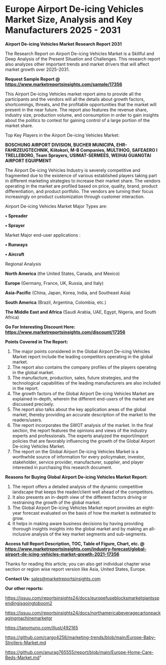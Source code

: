 # Europe Airport De-icing Vehicles Market Size, Analysis and Key Manufacturers 2025 - 2031

<strong>Airport De-icing Vehicles Market Research Report 2031</strong>

The Research Report on Airport De-icing Vehicles Market is a Skillful and Deep Analysis of the Present Situation and Challenges. This research report also analyzes other important trends and market drivers that will affect market growth over 2025-2031.

<strong>Request Sample Report @ <a href=https://www.marketreportsinsights.com/sample/17356>https://www.marketreportsinsights.com/sample/17356</a></strong>

This Airport De-icing Vehicles market report aims to provide all the participants and the vendors will all the details about growth factors, shortcomings, threats, and the profitable opportunities that the market will present in the near future. The report also features the revenue share, industry size, production volume, and consumption in order to gain insights about the politics to contest for gaining control of a large portion of the market share.

Top Key Players in the Airport De-icing Vehicles Market:

<strong>BOSCHUNG AIRPORT DIVISION, BUCHER MUNICIPA, EHR-FAHRZEUGTECHNIK, Kiitokori, M-B Companies, MULTIHOG, SAFEAERO I TRELLEBORG, Team Sprayers, USIMAT-SERMEES, WEIHAI GUANGTAI AIRPORT EQUIPMENT</strong>

The Airport De-icing Vehicles Industry is severely competitive and fragmented due to the existence of various established players taking part in different marketing strategies to increase their market share. The vendors operating in the market are profiled based on price, quality, brand, product differentiation, and product portfolio. The vendors are turning their focus increasingly on product customization through customer interaction.

Airport De-icing Vehicles Market Major Types are:

<strong>• Spreader

• Sprayer</strong>

Market Major end-user applications :

<strong>• Runways

• Aircraft</strong>

Regional Analysis

</u><strong><b>North America</b></strong> (the United States, Canada, and Mexico)

<strong><b>Europe </b></strong>(Germany, France, UK, Russia, and Italy)

<strong><b>Asia-Pacific</b></strong> (China, Japan, Korea, India, and Southeast Asia)

<strong><b>South America</b></strong> (Brazil, Argentina, Colombia, etc.)

<strong><b>The Middle East and Africa</b></strong> (Saudi Arabia, UAE, Egypt, Nigeria, and South Africa)

<strong>Go For Interesting Discount Here: <a href=https://www.marketreportsinsights.com/discount/17356>https://www.marketreportsinsights.com/discount/17356</a></strong>

<strong>Points Covered in The Report:</strong>
<ol>
  <li>The major points considered in the Global Airport De-icing Vehicles Market report include the leading competitors operating in the global market.</li>
  <li>The report also contains the company profiles of the players operating in the global market.</li>
  <li>The manufacture, production, sales, future strategies, and the technological capabilities of the leading manufacturers are also included in the report.</li>
  <li>The growth factors of the Global Airport De-icing Vehicles Market are explained in-depth, wherein the different end-users of the market are discussed precisely.</li>
  <li>The report also talks about the key application areas of the global market, thereby providing an accurate description of the market to the readers/users.</li>
  <li>The report incorporates the SWOT analysis of the market. In the final section, the report features the opinions and views of the industry experts and professionals. The experts analyzed the export/import policies that are favorably influencing the growth of the Global Airport De-icing Vehicles Market.</li>
  <li>The report on the Global Airport De-icing Vehicles Market is a worthwhile source of information for every policymaker, investor, stakeholder, service provider, manufacturer, supplier, and player interested in purchasing this research document.</li>
</ol>
<strong>Reasons for Buying Global Airport De-icing Vehicles Market Report:</strong>

<ol>
  <li>The report offers a detailed analysis of the dynamic competitive landscape that keeps the reader/client well ahead of the competitors.</li>
  <li>It also presents an in-depth view of the different factors driving or restraining the growth of the global market.</li>
  <li>The Global Airport De-icing Vehicles Market report provides an eight-year forecast evaluated on the basis of how the market is estimated to grow.</li>
  <li>It helps in making aware business decisions by having providing thorough insights insights into the global market and by making an all-inclusive analysis of the key market segments and sub-segments.</li>
</ol>
<strong>Access full Report Description, TOC, Table of Figure, Chart, etc. @ <a href=https://www.marketreportsinsights.com/industry-forecast/global-airport-de-icing-vehicles-market-growth-2021-17356>https://www.marketreportsinsights.com/industry-forecast/global-airport-de-icing-vehicles-market-growth-2021-17356</a></strong>


Thanks for reading this article; you can also get individual chapter wise section or region wise report version like Asia, United States, Europe.

<strong>Contact Us:</strong>
sales@marketreportsinsights.com

<strong>Our other reports:</strong>

<a href=https://issuu.com/reportsinsights24/docs/europefuseblocksmarketgiantsspendingisgoingtoboom2>https://issuu.com/reportsinsights24/docs/europefuseblocksmarketgiantsspendingisgoingtoboom2</a>

<a href=https://issuu.com/reportsinsights24/docs/northamericabeveragecartonpackagingmachinemarketgr>https://issuu.com/reportsinsights24/docs/northamericabeveragecartonpackagingmachinemarketgr</a>

<a href=https://tanomuno.com/illust/492165>https://tanomuno.com/illust/492165</a>

<a href=https://github.com/cargo4256/marketing-trends/blob/main/Europe-Baby-Strollers-Market.md>https://github.com/cargo4256/marketing-trends/blob/main/Europe-Baby-Strollers-Market.md</a>

<a href=https://github.com/anurag765555/report/blob/main/Europe-Home-Care-Beds-Market.md>https://github.com/anurag765555/report/blob/main/Europe-Home-Care-Beds-Market.md</a>"

